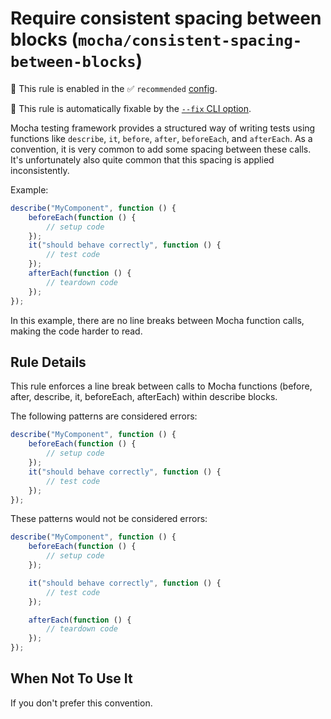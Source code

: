 # Require consistent spacing between blocks (`mocha/consistent-spacing-between-blocks`)

💼 This rule is enabled in the ✅ `recommended` [config](https://github.com/lo1tuma/eslint-plugin-mocha#configs).

🔧 This rule is automatically fixable by the [`--fix` CLI option](https://eslint.org/docs/latest/user-guide/command-line-interface#--fix).

<!-- end auto-generated rule header -->

Mocha testing framework provides a structured way of writing tests using functions like `describe`, `it`, `before`, `after`, `beforeEach`, and `afterEach`. As a convention, it is very common to add some spacing between these calls. It's unfortunately also quite common that this spacing is applied inconsistently.

Example:

```js
describe("MyComponent", function () {
    beforeEach(function () {
        // setup code
    });
    it("should behave correctly", function () {
        // test code
    });
    afterEach(function () {
        // teardown code
    });
});
```

In this example, there are no line breaks between Mocha function calls, making the code harder to read.

## Rule Details

This rule enforces a line break between calls to Mocha functions (before, after, describe, it, beforeEach, afterEach) within describe blocks.

The following patterns are considered errors:

```javascript
describe("MyComponent", function () {
    beforeEach(function () {
        // setup code
    });
    it("should behave correctly", function () {
        // test code
    });
});
```

These patterns would not be considered errors:

```javascript
describe("MyComponent", function () {
    beforeEach(function () {
        // setup code
    });

    it("should behave correctly", function () {
        // test code
    });

    afterEach(function () {
        // teardown code
    });
});
```

## When Not To Use It

If you don't prefer this convention.
